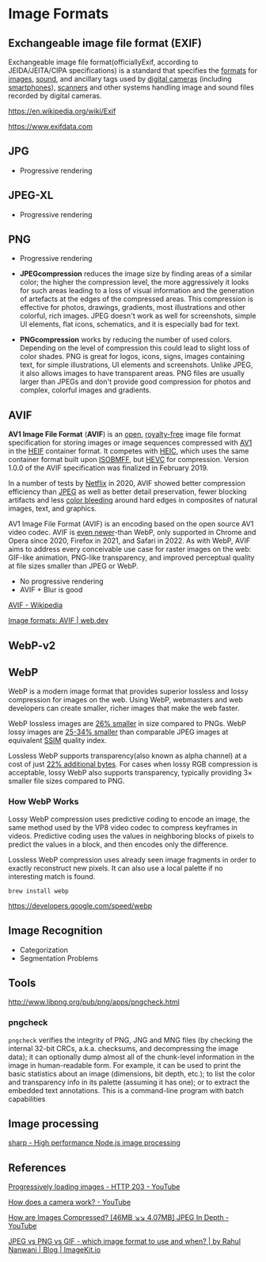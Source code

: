 # Image Formats

## Exchangeable image file format (EXIF)

Exchangeable image file format(officiallyExif, according to JEIDA/JEITA/CIPA specifications) is a standard that specifies the [formats](https://en.wikipedia.org/wiki/File_format) for [images](https://en.wikipedia.org/wiki/Image), [sound](https://en.wikipedia.org/wiki/Sound), and ancillary tags used by [digital cameras](https://en.wikipedia.org/wiki/Digital_camera) (including [smartphones](https://en.wikipedia.org/wiki/Smartphone)), [scanners](https://en.wikipedia.org/wiki/Image_scanner) and other systems handling image and sound files recorded by digital cameras.

https://en.wikipedia.org/wiki/Exif

https://www.exifdata.com

## JPG

- Progressive rendering

## JPEG-XL

- Progressive rendering

## PNG

- Progressive rendering

- **JPEGcompression** reduces the image size by finding areas of a similar color; the higher the compression level, the more aggressively it looks for such areas leading to a loss of visual information and the generation of artefacts at the edges of the compressed areas. This compression is effective for photos, drawings, gradients, most illustrations and other colorful, rich images. JPEG doesn't work as well for screenshots, simple UI elements, flat icons, schematics, and it is especially bad for text.
- **PNGcompression** works by reducing the number of used colors. Depending on the level of compression this could lead to slight loss of color shades. PNG is great for logos, icons, signs, images containing text, for simple illustrations, UI elements and screenshots. Unlike JPEG, it also allows images to have transparent areas. PNG files are usually larger than JPEGs and don't provide good compression for photos and complex, colorful images and gradients.

## AVIF

**AV1 Image File Format** (**AVIF**) is an [open](https://en.wikipedia.org/wiki/Open_format "Open format"), [royalty-free](https://en.wikipedia.org/wiki/Royalty-free "Royalty-free") image file format specification for storing images or image sequences compressed with [AV1](https://en.wikipedia.org/wiki/AV1 "AV1") in the [HEIF](https://en.wikipedia.org/wiki/High_Efficiency_Image_File_Format "High Efficiency Image File Format") container format. It competes with [HEIC](https://en.wikipedia.org/wiki/High_Efficiency_Image_File_Format "High Efficiency Image File Format"), which uses the same container format built upon [ISOBMFF](https://en.wikipedia.org/wiki/ISOBMFF "ISOBMFF"), but [HEVC](https://en.wikipedia.org/wiki/HEVC "HEVC") for compression. Version 1.0.0 of the AVIF specification was finalized in February 2019.

In a number of tests by [Netflix](https://en.wikipedia.org/wiki/Netflix "Netflix") in 2020, AVIF showed better compression efficiency than [JPEG](https://en.wikipedia.org/wiki/JPEG "JPEG") as well as better detail preservation, fewer blocking artifacts and less [color bleeding](https://en.wikipedia.org/wiki/Color_bleeding_(printing) "Color bleeding (printing)") around hard edges in composites of natural images, text, and graphics.

AV1 Image File Format (AVIF) is an encoding based on the open source AV1 video codec. AVIF is [even newer](https://caniuse.com/avif)-than WebP, only supported in Chrome and Opera since 2020, Firefox in 2021, and Safari in 2022. As with WebP, AVIF aims to address every conceivable use case for raster images on the web: GIF-like animation, PNG-like transparency, and improved perceptual quality at file sizes smaller than JPEG or WebP.

- No progressive rendering
- AVIF + Blur is good

[AVIF - Wikipedia](https://en.wikipedia.org/wiki/AVIF)

[Image formats: AVIF  |  web.dev](https://web.dev/learn/images/avif)

## WebP-v2

## WebP

WebP is a modern image format that provides superior lossless and lossy compression for images on the web. Using WebP, webmasters and web developers can create smaller, richer images that make the web faster.

WebP lossless images are [26% smaller](https://developers.google.com/speed/webp/docs/webp_lossless_alpha_study#results) in size compared to PNGs. WebP lossy images are [25-34% smaller](https://developers.google.com/speed/webp/docs/webp_study) than comparable JPEG images at equivalent [SSIM](https://en.wikipedia.org/wiki/Structural_similarity) quality index.

Lossless WebP supports transparency(also known as alpha channel) at a cost of just [22% additional bytes](https://developers.google.com/speed/webp/docs/webp_lossless_alpha_study#results). For cases when lossy RGB compression is acceptable, lossy WebP also supports transparency, typically providing 3× smaller file sizes compared to PNG.

### How WebP Works

Lossy WebP compression uses predictive coding to encode an image, the same method used by the VP8 video codec to compress keyframes in videos. Predictive coding uses the values in neighboring blocks of pixels to predict the values in a block, and then encodes only the difference.

Lossless WebP compression uses already seen image fragments in order to exactly reconstruct new pixels. It can also use a local palette if no interesting match is found.

`brew install webp`

https://developers.google.com/speed/webp

## Image Recognition

- Categorization
- Segmentation Problems

## Tools

http://www.libpng.org/pub/png/apps/pngcheck.html

### pngcheck

`pngcheck` verifies the integrity of PNG, JNG and MNG files (by checking the internal 32-bit CRCs, a.k.a. checksums, and decompressing the image data); it can optionally dump almost all of the chunk-level information in the image in human-readable form. For example, it can be used to print the basic statistics about an image (dimensions, bit depth, etc.); to list the color and transparency info in its palette (assuming it has one); or to extract the embedded text annotations. This is a command-line program with batch capabilities

## Image processing

[sharp - High performance Node.js image processing](https://sharp.pixelplumbing.com/)

## References

[Progressively loading images - HTTP 203 - YouTube](https://www.youtube.com/watch?v=-7k3H2GxE5E)

[How does a camera work? - YouTube](https://www.youtube.com/watch?v=B7Dopv6kzJA)

[How are Images Compressed? [46MB ↘↘ 4.07MB] JPEG In Depth - YouTube](https://www.youtube.com/watch?v=Kv1Hiv3ox8I)

[JPEG vs PNG vs GIF - which image format to use and when? | by Rahul Nanwani | Blog | ImageKit.io](https://blog.imagekit.io/jpeg-vs-png-vs-gif-which-image-format-to-use-and-when-c8913ae3e01d)
